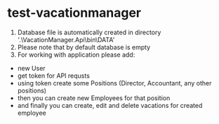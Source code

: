 # test-vacationmanager
1. Database file is automatically created in directory '.\VacationManager.Api\bin\DATA\'
2. Please note that by default database is empty
3. For working with application please add:
  * new User
  * get token for API requsts
  * using token create some Positions (Director, Accountant, any other positions)
  * then you can create new Employees for that position
  * and finally you can create, edit and delete vacations for created employee
 
